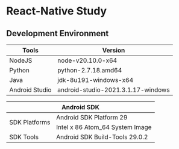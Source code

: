 # React-Native Study

## Development Environment

<table>
	<thead>
	<tr>
	<th>Tools</th>
	<th>Version</th>
	</tr>
	</thead>
	<tbody>
	<tr>
	<td>NodeJS</td>
	<td>node-v20.10.0-x64</td>
	</tr>
	<tr>
	<td>Python</td>
	<td>python-2.7.18.amd64</td>
	</tr>
	<tr>
	<td>Java</td>
	<td>jdk-8u191-windows-x64</td>
	</tr>
	<tr>
	<td>Android Studio</td>
	<td>android-studio-2021.3.1.17-windows</td>
	</tr>
	</tbody>
</table>

<table>
<thead>
<tr><th colspan="2">Android SDK</th></tr>
</thead>
<tbody>
<tr>
<td rowspan="2">SDK Platforms</td>
<td>Android SDK Platform 29</td>
</tr>
<tr>
<td>Intel x 86 Atom_64 System Image</td>
</tr>
<tr>
<td>SDK Tools</td>
<td>Android SDK Build-Tools 29.0.2</td>
</tr>
</tbody>
</table>
